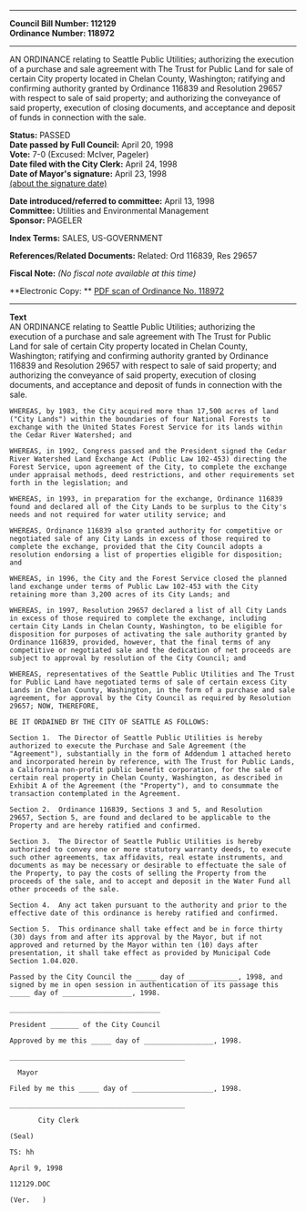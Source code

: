 * * * * *  
  
**Council Bill Number: [](#h0)[](#h2)112129**   
**Ordinance Number: 118972**  
  
* * * * *  
  
AN ORDINANCE relating to Seattle Public Utilities; authorizing the execution of a purchase and sale agreement with The Trust for Public Land for sale of certain City property located in Chelan County, Washington; ratifying and confirming authority granted by Ordinance 116839 and Resolution 29657 with respect to sale of said property; and authorizing the conveyance of said property, execution of closing documents, and acceptance and deposit of funds in connection with the sale.  
  
**Status:** PASSED   
**Date passed by Full Council:** April 20, 1998   
**Vote:** 7-0 (Excused: McIver, Pageler)   
**Date filed with the City Clerk:** April 24, 1998   
**Date of Mayor's signature:** April 23, 1998   
[(about the signature date)](/~public/approvaldate.htm)   
  
  
**Date introduced/referred to committee:** April 13, 1998   
**Committee:** Utilities and Environmental Management   
**Sponsor:** PAGELER   
  
**Index Terms:** SALES, US-GOVERNMENT  
  
**References/Related Documents:** Related: Ord 116839, Res 29657  
  
**Fiscal Note:** *(No fiscal note available at this time)*  
  
**Electronic Copy: ** [PDF scan of Ordinance No. 118972](/~archives/Ordinances/Ord_118972.pdf)  
  
* * * * *  
  
**Text**  
    AN ORDINANCE relating to Seattle Public Utilities; authorizing the  
    execution of a purchase and sale agreement with The Trust for Public  
    Land for sale of certain City property located in Chelan County,  
    Washington; ratifying and confirming authority granted by Ordinance  
    116839 and Resolution 29657 with respect to sale of said property; and  
    authorizing the conveyance of said property, execution of closing  
    documents, and acceptance and deposit of funds in connection with the  
    sale.  
  
    WHEREAS, by 1983, the City acquired more than 17,500 acres of land  
    ("City Lands") within the boundaries of four National Forests to  
    exchange with the United States Forest Service for its lands within  
    the Cedar River Watershed; and  
  
    WHEREAS, in 1992, Congress passed and the President signed the Cedar  
    River Watershed Land Exchange Act (Public Law 102-453) directing the  
    Forest Service, upon agreement of the City, to complete the exchange  
    under appraisal methods, deed restrictions, and other requirements set  
    forth in the legislation; and  
  
    WHEREAS, in 1993, in preparation for the exchange, Ordinance 116839  
    found and declared all of the City Lands to be surplus to the City's  
    needs and not required for water utility service; and  
  
    WHEREAS, Ordinance 116839 also granted authority for competitive or  
    negotiated sale of any City Lands in excess of those required to  
    complete the exchange, provided that the City Council adopts a  
    resolution endorsing a list of properties eligible for disposition;  
    and  
  
    WHEREAS, in 1996, the City and the Forest Service closed the planned  
    land exchange under terms of Public Law 102-453 with the City  
    retaining more than 3,200 acres of its City Lands; and  
  
    WHEREAS, in 1997, Resolution 29657 declared a list of all City Lands  
    in excess of those required to complete the exchange, including  
    certain City Lands in Chelan County, Washington, to be eligible for  
    disposition for purposes of activating the sale authority granted by  
    Ordinance 116839, provided, however, that the final terms of any  
    competitive or negotiated sale and the dedication of net proceeds are  
    subject to approval by resolution of the City Council; and  
  
    WHEREAS, representatives of the Seattle Public Utilities and The Trust  
    for Public Land have negotiated terms of sale of certain excess City  
    Lands in Chelan County, Washington, in the form of a purchase and sale  
    agreement, for approval by the City Council as required by Resolution  
    29657; NOW, THEREFORE,  
  
    BE IT ORDAINED BY THE CITY OF SEATTLE AS FOLLOWS:  
  
    Section 1.  The Director of Seattle Public Utilities is hereby  
    authorized to execute the Purchase and Sale Agreement (the  
    "Agreement"), substantially in the form of Addendum 1 attached hereto  
    and incorporated herein by reference, with The Trust for Public Lands,  
    a California non-profit public benefit corporation, for the sale of  
    certain real property in Chelan County, Washington, as described in  
    Exhibit A of the Agreement (the "Property"), and to consummate the  
    transaction contemplated in the Agreement.  
  
    Section 2.  Ordinance 116839, Sections 3 and 5, and Resolution  
    29657, Section 5, are found and declared to be applicable to the  
    Property and are hereby ratified and confirmed.  
  
    Section 3.  The Director of Seattle Public Utilities is hereby  
    authorized to convey one or more statutory warranty deeds, to execute  
    such other agreements, tax affidavits, real estate instruments, and  
    documents as may be necessary or desirable to effectuate the sale of  
    the Property, to pay the costs of selling the Property from the  
    proceeds of the sale, and to accept and deposit in the Water Fund all  
    other proceeds of the sale.  
  
    Section 4.  Any act taken pursuant to the authority and prior to the  
    effective date of this ordinance is hereby ratified and confirmed.  
  
    Section 5.  This ordinance shall take effect and be in force thirty  
    (30) days from and after its approval by the Mayor, but if not  
    approved and returned by the Mayor within ten (10) days after  
    presentation, it shall take effect as provided by Municipal Code  
    Section 1.04.020.  
  
    Passed by the City Council the _____ day of ____________, 1998, and  
    signed by me in open session in authentication of its passage this  
    _____ day of _________________, 1998.  
  
    _____________________________________  
  
    President _______ of the City Council  
  
    Approved by me this _____ day of _________________, 1998.  
  
    ___________________________________________  
  
      Mayor  
  
    Filed by me this _____ day of ____________________, 1998.  
  
    ___________________________________________  
  
           City Clerk  
  
    (Seal)  
  
    TS: hh  
  
    April 9, 1998  
  
    112129.DOC  
  
    (Ver.   )  
